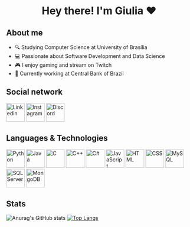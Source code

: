 # <p align="center"> Hey there! I'm Giulia ❤️</p>

## About me
- 🔍 Studying Computer Science at University of Brasília
- 💻 Passionate about Software Development and Data Science
- 🎮 I enjoy gaming and stream on Twitch
- 🏦 Currently working at Central Bank of Brazil

## Social network
[<img src="https://github.com/user-attachments/assets/8b298ee7-644c-4955-b8f5-47fc55c1727c" alt="Linkedin" width="50" height="50">](https://www.linkedin.com/in/giuliamf)
[<img src="https://github.com/user-attachments/assets/87ddcceb-f459-4508-9988-35f16bc23a39" alt="Instagram" width="50" height="50">](https://www.instagram.com/_giumf/)
[<img src="https://github.com/user-attachments/assets/115548f8-426c-4848-a004-9cf49c1caa32" alt="Discord" width="50" height="50">](discord.com/users/535638899998064640)

## Languages & Technologies
<img src= "https://github.com/user-attachments/assets/59a4078a-2e79-430b-9027-9a411bedf8b1" alt="Python" width="50" height="50">
<img src= "https://github.com/user-attachments/assets/0010ce20-7408-44ba-b559-7a3e85edc03a" alt="Java" width="50" height="50">
<img src= "https://github.com/user-attachments/assets/74fcaa75-10a3-4edf-8e0d-ec238ada22c5" alt="C" width="50" height="50">
<img src= "https://github.com/user-attachments/assets/e9ab957c-e872-4bff-b2e9-9378233db81c" alt="C++" width="50" height="50">
<img src= "https://github.com/user-attachments/assets/753c3298-e911-4b3a-9d29-67c5a99b50ae" alt="C#" width="50" height="50">
<img src= "https://github.com/user-attachments/assets/14566eac-568a-4f92-be42-985f8d40c99c" alt="JavaScript" width="50" height="50">
<img src= "https://github.com/user-attachments/assets/7b34b64f-df91-42ec-9d23-feb0d61a333d" alt="HTML" width="50" height="50">
<img src= "https://github.com/user-attachments/assets/c8b9e3ae-53ed-4c43-970b-03f0bda14bdf" alt="CSS" width="50" height="50">
<img src= "https://github.com/user-attachments/assets/326c7fee-e226-4c81-bfbb-c474662cda7b" alt="MySQL" width="50" height="50">
<img src= "https://github.com/user-attachments/assets/1fa6edba-e271-4f30-b297-923f41955c88" alt="SQLServer" width="50" height="50">
<img src= "https://github.com/user-attachments/assets/12fd7e46-9f15-4275-8a6b-67fa07615c99" alt="MongoDB" width="50" height="50">



## Stats

![Anurag's GitHub stats](https://github-readme-stats.vercel.app/api?username=giuliamf&show_icons=true&rank_icon=github)
[![Top Langs](https://github-readme-stats.vercel.app/api/top-langs/?username=giuliamf&layout=donut)](https://github.com/giuliamf/github-readme-stats)





